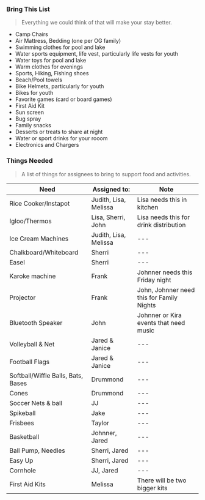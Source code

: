 ### Bring This List
> Everything we could think of that will make your stay better.
- Camp Chairs
- Air Mattress, Bedding (one per OG family)
- Swimming clothes for pool and lake
- Water sports equipment, life vest, particularly life vests for youth
- Water toys for pool and lake
- Warm clothes for evenings
- Sports, Hiking, Fishing shoes
- Beach/Pool towels
- Bike Helmets, particularly for youth
- Bikes for youth
- Favorite games (card or board games)
- First Aid Kit
- Sun screen
- Bug spray
- Family snacks
- Desserts or treats to share at night
- Water or sport drinks for your rooom
- Electronics and Chargers


### Things Needed
> A list of things for assignees to bring to support food and activities.

| Need | Assigned to: | Note |
| --- | --- | --- |
| Rice Cooker/Instapot | Judith, Lisa, Melissa | Lisa needs this in kitchen |
| Igloo/Thermos | Lisa, Sherri, John | Lisa needs this for drink distribution |
| Ice Cream Machines | Judith, Lisa, Melissa | --- |
| Chalkboard/Whiteboard | Sherri | --- |
| Easel | Sherri | --- |
| Karoke machine | Frank | Johnner needs this Friday night |
| Projector | Frank | John, Johnner need this for Family Nights |
| Bluetooth Speaker | John | Johnner or Kira events that need music |
| Volleyball & Net | Jared & Janice | --- |
| Football Flags | Jared & Janice | --- |
| Softball/Wiffle Balls, Bats, Bases | Drummond | --- |
| Cones | Drummond | --- |
| Soccer Nets & ball | JJ | --- |
| Spikeball | Jake | --- |
| Frisbees | Taylor | --- |
| Basketball | Johnner, Jared | --- |
| Ball Pump, Needles | Sherri, Jared | --- |
| Easy Up | Sherri, Jared | --- |
| Cornhole | JJ, Jared | --- |
| First Aid Kits | Melissa | There will be two bigger kits |











